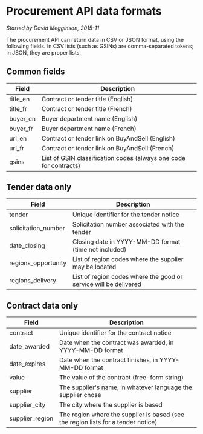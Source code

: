 # Procurement API data formats

_Started by David Megginson, 2015-11_

The procurement API can return data in CSV or JSON format, using the following fields.  In CSV lists (such as GSINs) are comma-separated tokens; in JSON, they are proper lists.

## Common fields

| Field    | Description                                                       |
|----------|-------------------------------------------------------------------|
| title_en | Contract or tender title (English)                                |
| title_fr | Contract or tender title (French)                                 |
| buyer_en | Buyer department name (English)                                   |
| buyer_fr | Buyer department name (French)                                    |
| url_en   | Contract or tender link on BuyAndSell (English)                   |
| url_fr   | Contract or tender link on BuyAndSell (French)                    |
| gsins    | List of GSIN classification codes (always one code for contracts) |

## Tender data only

| Field               | Description                                                      |
|---------------------|------------------------------------------------------------------|
| tender              | Unique identifier for the tender notice                          |
| solicitation_number | Solicitation number associated with the tender                   |
| date_closing        | Closing date in YYYY-MM-DD format (time not included)            |
| regions_opportunity | List of region codes where the supplier may be located           |
| regions_delivery    | List of region codes where the good or service will be delivered |

## Contract data only

| Field           | Description                                                                       |
| ----------------|-----------------------------------------------------------------------------------|
| contract        | Unique identifier for the contract notice                                         |
| date_awarded    | Date when the contract was awarded, in YYYY-MM-DD format                          |
| date_expires    | Date when the contract finishes, in YYYY-MM-DD format                             |
| value           | The value of the contract (free-form string)                                      |
| supplier        | The supplier's name, in whatever language the supplier chose                      |
| supplier_city   | The city where the supplier is based                                              |
| supplier_region | The region where the supplier is based (see the region lists for a tender notice) |
